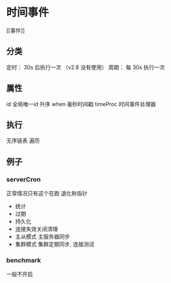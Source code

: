 # 时间事件
[[事件]]

## 分类
定时： 30s 后执行一次 （v2.8 没有使用）
周期： 每 30s 执行一次

## 属性
id 全局唯一id 升序
when 毫秒时间戳
timeProc 时间事件处理器

## 执行
无序链表 遍历

## 例子
### serverCron
正常情况只有这个在跑 退化称指针

 - 统计
 - 过期
 - 持久化
 - 连接失效关闭清理
 - 主从模式 主服务器同步
 - 集群模式 集群定期同步, 连接测试

### benchmark
一般不开启
